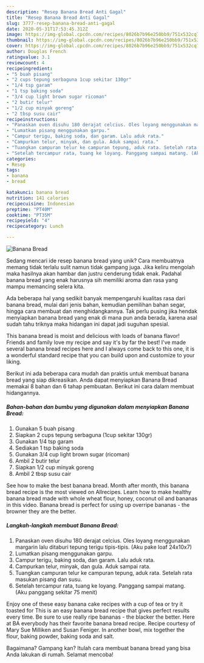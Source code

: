 ```yaml
---
description: "Resep Banana Bread Anti Gagal"
title: "Resep Banana Bread Anti Gagal"
slug: 3777-resep-banana-bread-anti-gagal
date: 2020-05-31T17:53:45.312Z
image: https://img-global.cpcdn.com/recipes/8026b7b96e250bb9/751x532cq70/banana-bread-foto-resep-utama.jpg
thumbnail: https://img-global.cpcdn.com/recipes/8026b7b96e250bb9/751x532cq70/banana-bread-foto-resep-utama.jpg
cover: https://img-global.cpcdn.com/recipes/8026b7b96e250bb9/751x532cq70/banana-bread-foto-resep-utama.jpg
author: Douglas French
ratingvalue: 3.1
reviewcount: 4
recipeingredient:
- "5 buah pisang"
- "2 cups tepung serbaguna 1cup sekitar 130gr"
- "1/4 tsp garam"
- "1 tsp baking soda"
- "3/4 cup light brown sugar ricoman"
- "2 butir telur"
- "1/2 cup minyak goreng"
- "2 tbsp susu cair"
recipeinstructions:
- "Panaskan oven disuhu 180 derajat celcius. Oles loyang menggunakan margarin lalu ditaburi tepung terigu tipis-tipis. (Aku pake loaf 24x10x7)"
- "Lumatkan pisang menggunakan garpu."
- "Campur terigu, baking soda, dan garam. Lalu aduk rata."
- "Campurkan telur, minyak, dan gula. Aduk sampai rata."
- "Tuangkan campuran telur ke campuran tepung, aduk rata. Setelah rata masukan pisang dan susu."
- "Setelah tercampur rata, tuang ke loyang. Panggang sampai matang. (Aku panggang sekitar 75 menit)"
categories:
- Resep
tags:
- banana
- bread

katakunci: banana bread 
nutrition: 141 calories
recipecuisine: Indonesian
preptime: "PT40M"
cooktime: "PT35M"
recipeyield: "4"
recipecategory: Lunch

---
```



![Banana Bread](https://img-global.cpcdn.com/recipes/8026b7b96e250bb9/751x532cq70/banana-bread-foto-resep-utama.jpg)

Sedang mencari ide resep banana bread yang unik? Cara membuatnya memang tidak terlalu sulit namun tidak gampang juga. Jika keliru mengolah maka hasilnya akan hambar dan justru cenderung tidak enak. Padahal banana bread yang enak harusnya sih memiliki aroma dan rasa yang mampu memancing selera kita.

Ada beberapa hal yang sedikit banyak mempengaruhi kualitas rasa dari banana bread, mulai dari jenis bahan, kemudian pemilihan bahan segar, hingga cara membuat dan menghidangkannya. Tak perlu pusing jika hendak menyiapkan banana bread yang enak di mana pun anda berada, karena asal sudah tahu triknya maka hidangan ini dapat jadi suguhan spesial.

This banana bread is moist and delicious with loads of banana flavor! Friends and family love my recipe and say it&#39;s by far the best! I&#39;ve made several banana bread recipes here and I always come back to this one, it is a wonderful standard recipe that you can build upon and customize to your liking.


Berikut ini ada beberapa cara mudah dan praktis untuk membuat banana bread yang siap dikreasikan. Anda dapat menyiapkan Banana Bread memakai 8 bahan dan 6 tahap pembuatan. Berikut ini cara dalam membuat hidangannya.

<!--inarticleads1-->

##### Bahan-bahan dan bumbu yang digunakan dalam menyiapkan Banana Bread:

1. Gunakan 5 buah pisang
1. Siapkan 2 cups tepung serbaguna (1cup sekitar 130gr)
1. Gunakan 1/4 tsp garam
1. Sediakan 1 tsp baking soda
1. Gunakan 3/4 cup light brown sugar (ricoman)
1. Ambil 2 butir telur
1. Siapkan 1/2 cup minyak goreng
1. Ambil 2 tbsp susu cair


See how to make the best banana bread. Month after month, this banana bread recipe is the most viewed on Allrecipes. Learn how to make healthy banana bread made with whole wheat flour, honey, coconut oil and bananas in this video. Banana bread is perfect for using up overripe bananas - the browner they are the better. 

<!--inarticleads2-->

##### Langkah-langkah membuat Banana Bread:

1. Panaskan oven disuhu 180 derajat celcius. Oles loyang menggunakan margarin lalu ditaburi tepung terigu tipis-tipis. (Aku pake loaf 24x10x7)
1. Lumatkan pisang menggunakan garpu.
1. Campur terigu, baking soda, dan garam. Lalu aduk rata.
1. Campurkan telur, minyak, dan gula. Aduk sampai rata.
1. Tuangkan campuran telur ke campuran tepung, aduk rata. Setelah rata masukan pisang dan susu.
1. Setelah tercampur rata, tuang ke loyang. Panggang sampai matang. (Aku panggang sekitar 75 menit)


Enjoy one of these easy banana cake recipes with a cup of tea or try it toasted for This is an easy banana bread recipe that gives perfect results every time. Be sure to use really ripe bananas - the blacker the better. Here at BA everybody has their favorite banana bread recipe. Recipe courtesy of Mary Sue Milliken and Susan Feniger. In another bowl, mix together the flour, baking powder, baking soda and salt. 

Bagaimana? Gampang kan? Itulah cara membuat banana bread yang bisa Anda lakukan di rumah. Selamat mencoba!
